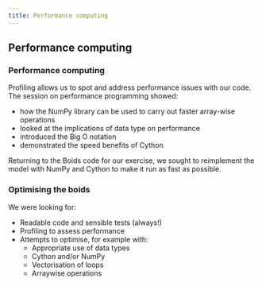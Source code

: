 ```yaml
---
title: Performance computing
---
```


## Performance computing

### Performance computing

Profiling allows us to spot and address performance issues with our code. The session on performance programming showed: 

* how the NumPy library can be used to carry out faster array-wise operations
* looked at the implications of data type on performance
* introduced the Big O notation
* demonstrated the speed benefits of Cython

Returning to the Boids code for our exercise, we sought to reimplement the model with NumPy and Cython to make it run as fast as possible.

### Optimising the boids

We were looking for:

* Readable code and sensible tests (always!)
* Profiling to assess performance
* Attempts to optimise, for example with:
    - Appropriate use of data types
    - Cython and/or NumPy
    - Vectorisation of loops
    - Arraywise operations

<!--

Sample solution:
TO DO.
-->